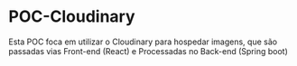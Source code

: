 # POC-Cloudinary
Esta POC foca em utilizar o Cloudinary para hospedar imagens, que são passadas vias Front-end (React) e Processadas no Back-end (Spring boot)
